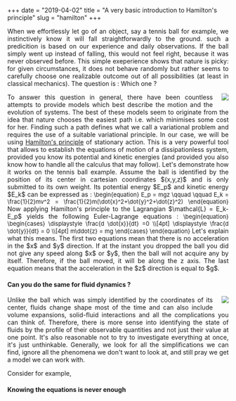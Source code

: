 +++
date = "2019-04-02"
title = "A very basic introduction to Hamilton's principle"
slug = "hamilton"
+++

<p style="text-align: justify"> 
When we effortlessly let go of an object, say a tennis ball for example, we instinctively know it will fall straightforwardly to the ground. such a  predicition is based on our experience and daily observations. If the ball simply went up instead of falling, this would not feel right, because it was never observed before. This simple exeperience shows that nature is picky: for given circumstances, it does not behave randomly but rather seems to carefully choose one realizable outcome out of all possibilities (at least in classical mechanics). The question is : Which one ? 
</p>  
<p style="text-align: justify"> 
<img style="float: right;margin-left:20px;margin-bottom:10px" src="/images/tennis.svg">

<p style="text-align: justify"> 
To answer this question in general, there have been countless attempts to provide models which best describe the motion and the evolution of systems. The best of these models seem to originate from the idea that nature chooses the easiest path i.e. which minimises some cost for her. Finding such a path defines what we call a variational problem and requires the use of a suitable variational principle.  In our case, we will be using <a href="https://en.wikipedia.org/wiki/Hamilton%27s_principle" target="_blank">Hamilton's principle</a> of stationary action. This is a very powerful tool that allows to establish the equations of motion of a dissipationless system, provided you know its potential and kinetic energies (and provided you also know how to handle all the calculus that may follow). Let's demonstrate how it works on the tennis ball example. Assume the ball is identified by the position of its center in cartesian coordinates $(x,y,z)$ and is only submitted to its own weight.  Its potential energy $E_p$ and kinetic energy $E_k$ can be expressed as : 
<font size="2"> 
\begin{equation}
E_p = mgz \qquad \qquad E_k = \frac{1}{2}mv^2 = \frac{1}{2}m(\dot{x}^2+\dot{y}^2+\dot{z}^2) 
\end{equation}
</font>
Now applying Hamilton's principle to the Lagrangian $\mathcal{L} = E_k-E_p$ yields the following Euler-Lagrange equations : 

<font size="2"> 
\begin{equation}
    \begin{cases}
    \displaystyle \frac{d \dot{x}}{dt} =0 \\[4pt]
    \displaystyle \frac{d \dot{y}}{dt} = 0 \\[4pt]
    m\ddot{z} = mg
    \end{cases}
\end{equation}
</font>
Let's explain what this means. The first two equations mean that there is no acceleration in the $x$ and $y$ direction. If at the instant you dropped the ball you did not give any speed along $x$ or $y$, then the ball will not acquire any by itself. Therefore, if the ball moved, it will be along the z axis. The last equation means that the acceleration in the $z$ direction is equal to $g$. 

</p>  

#### Can you do the same for fluid dynamics ? 
<p style="text-align: justify"> 
<img style="float: right;margin-left:20px;margin-bottom:10px" src="/images/swater.svg">
Unlike the ball which was simply identified by the coordinates of its center, fluids change shape most of the time and can also include volume expansions, solid-fluid interactions and all the complications you can think of. Therefore, there is more sense into identifying the state of fluids by the profile of their observable quantities and not just their value at one point. It's also reasonable not to try to investigate everything at once, it's just unthinkable. Generally, we look for all the simplifications we can find, ignore all the phenomena we don't want to look at, and still pray we get a model we can work with. 
</p>
<p style="text-align: justify"> 
Consider for example, 
</p>

#### Knowing the equations is never enough